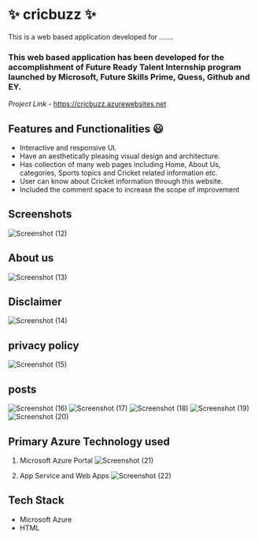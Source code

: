  # ✨ cricbuzz ✨

This is a web based application developed for .......

### This web based application has been developed for the accomplishment of Future Ready Talent Internship program launched by Microsoft, Future Skills Prime, Quess, Github and EY.


*Project Link* - https://cricbuzz.azurewebsites.net

## Features and Functionalities 😃

- Interactive and responsive UI.
- Have an aesthetically pleasing visual design and architecture.
- Has collection of many web pages including Home, About Us, categories, Sports topics and Cricket related information etc.
- User can know about Cricket information through this website.
- Included the comment space to increase the scope of improvement 

## Screenshots
![Screenshot (12)](https://user-images.githubusercontent.com/119279262/204522112-e2d84e83-17af-444b-b1dc-79ca8bbd7cdd.png)

## About us
![Screenshot (13)](https://user-images.githubusercontent.com/119279262/204522159-3509254a-13eb-4305-ab69-0cc19a9ebcea.png)

## Disclaimer
![Screenshot (14)](https://user-images.githubusercontent.com/119279262/204522199-8515cec2-df57-4ad8-8605-b7222f02dfb8.png)

## privacy policy
![Screenshot (15)](https://user-images.githubusercontent.com/119279262/204522229-d7eb611d-f069-4799-a904-3ae6264ffdb5.png)

## posts
![Screenshot (16)](https://user-images.githubusercontent.com/119279262/204522291-3f42854d-cc11-4f82-a57b-2cf0a2014a23.png)
![Screenshot (17)](https://user-images.githubusercontent.com/119279262/204522363-fae90918-46df-4f67-8db8-a1d970922ffd.png)
![Screenshot (18)](https://user-images.githubusercontent.com/119279262/204522399-e8e0e879-feab-4923-af2b-3a71e57986a6.png)
![Screenshot (19)](https://user-images.githubusercontent.com/119279262/204522431-3de8c67b-d8f7-44b5-b1dc-34662564aaf4.png)
![Screenshot (20)](https://user-images.githubusercontent.com/119279262/204522464-b5737677-a912-4c97-9d1b-2346ded60344.png)

## Primary Azure Technology used
1. Microsoft Azure Portal
![Screenshot (21)](https://user-images.githubusercontent.com/119279262/204522505-6892e5dc-446a-40cb-b72f-d927ff0950c1.png)

2. App Service and Web Apps
![Screenshot (22)](https://user-images.githubusercontent.com/119279262/204522611-f4be421e-a287-4cf6-b801-dd70f841899b.png)

## Tech Stack
- Microsoft Azure
- HTML
